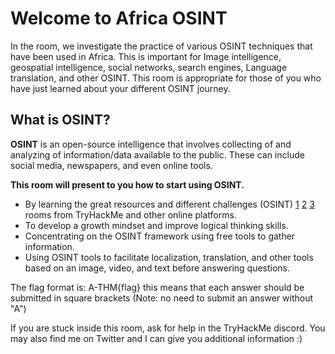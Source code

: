 # Welcome to Africa OSINT

In the room, we investigate the practice of various OSINT techniques that have been used in Africa. This is important for Image intelligence, geospatial intelligence, social networks, search engines, Language translation, and other OSINT. This room is appropriate for those of you who have just learned about your different OSINT journey. 

## What is OSINT?

**OSINT** is an open-source intelligence that involves collecting of and analyzing of information/data available to the public. These can include social media, newspapers, and even online tools. 

**This room will present to you how to start using OSINT.**

+ By learning the great resources and different challenges (OSINT) [1](https://tryhackme.com/room/searchlightosint) [2](https://tryhackme.com/room/sakura) [3](https://tryhackme.com/room/ohsint) rooms from TryHackMe and other online platforms.
+ To develop a growth mindset and improve logical thinking skills.
+ Concentrating on the OSINT framework using free tools to gather information.
+ Using OSINT tools to facilitate localization, translation, and other tools based on an image, video, and text before answering questions.

The flag format is: A-THM{flag} this means that each answer should be submitted in square brackets (Note: no need to submit an answer without "A") 

If you are stuck inside this room, ask for help in the TryHackMe discord. You may also  find me on Twitter and I can give you additional  information :)
